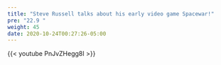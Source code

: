 ```yaml
---
title: "Steve Russell talks about his early video game Spacewar!"
pre: "22.9 "
weight: 45
date: 2020-10-24T00:27:26-05:00
---
```


{{< youtube PnJvZHegg8I >}}

